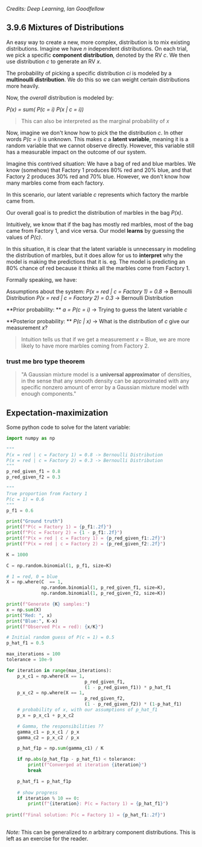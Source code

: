 *Credits: Deep Learning, Ian Goodfellow*

## 3.9.6 Mixtures of Distributions

An easy way to create a new, more complex, distribution is to mix existing distributions. Imagine we have *n* independent distributions. On each trial, we pick a specific **component distribution**, denoted by the RV *c*. We then use distribution *c* to generate an RV *x*. 

The probability of picking a specific distribution *ci* is modeled by a **multinoulli distribution**. We do this so we can weight certain distributions more heavily.

Now, the *overall* distribution is modeled by:

*P(x) = sum( P(c = i) P(x | c = i))*

> This can also be interpreted as the marginal probability of *x*

Now, imagine we don't know how to pick the the distribution *c*. In other words *P(c = i)* is unknown. This makes *c* a **latent variable**, meaning it is a random variable that we cannot observe directly. However, this variable still has a measurable impact on the outcome of our system.

Imagine this contrived situation: 
We have a bag of red and blue marbles. We know (somehow) that Factory 1 produces 80% red and 20% blue, and that Factory 2 produces 30% red and 70% blue. However, we don't know how many marbles come from each factory.

In this scenario, our latent variable *c* represents which factory the marble came from. 

Our overall goal is to predict the distribution of marbles in the bag *P(x)*. 

Intuitively, we know that if the bag has mostly red marbles, most of the bag came from Factory 1, and vice versa. Our model **learns** by guessing the values of *P(c)*.

In this situation, it is clear that the latent variable is unnecessary in modeling the distribution of marbles, but it does allow for us to **interpret** why the model is making the predictions that it is. eg. The model is predicting an 80% chance of red because it thinks all the marbles come from Factory 1.

Formally speaking, we have:

Assumptions about the system:
*P(x = red | c = Factory 1) = 0.8* -> Bernoulli Distribution
*P(x = red | c = Factory 2) = 0.3* -> Bernoulli Distribution

**Prior probability: **
*a = P(c = i)* -> Trying to guess the latent variable *c*

**Posterior probability: **
*P(c | x)* -> What is the distribution of *c* give our measurement *x*?

> Intuition tells us that if we get a measurement *x* = Blue, we are more likely to have more marbles coming from Factory 2.

### trust me bro type theorem

> "A Gaussian mixture model is a **universal approximator** of densities, in the sense that any smooth density can be approximated with any specific nonzero amount of error by a Gaussian mixture model with enough components."

## Expectation-maximization

Some python code to solve for the latent variable:
```python
import numpy as np

"""
P(x = red | c = Factory 1) = 0.8 -> Bernoulli Distribution
P(x = red | c = Factory 2) = 0.3 -> Bernoulli Distribution
"""
p_red_given_f1 = 0.8
p_red_given_f2 = 0.3

"""
True proportion from Factory 1
P(c = 1) = 0.6
"""
p_f1 = 0.6

print("Ground truth")
print(f"P(c = Factory 1) = {p_f1:.2f}")
print(f"P(c = Factory 2) = {1 - p_f1:.2f}")
print(f"P(x = red | c = Factory 1) = {p_red_given_f1:.2f}")
print(f"P(x = red | c = Factory 2) = {p_red_given_f2:.2f}")

K = 1000

C = np.random.binomial(1, p_f1, size=K)

# 1 = red, 0 = blue
X = np.where(C  == 1, 
             np.random.binomial(1, p_red_given_f1, size=K), 
             np.random.binomial(1, p_red_given_f2, size=K))

print(f"Generate {K} samples:")
x = np.sum(X)
print("Red: ", x)
print("Blue:", K-x)
print(f"Observed P(x = red): {x/K}")

# Initial random guess of P(c = 1) = 0.5
p_hat_f1 = 0.5

max_iterations = 100
tolerance = 10e-9

for iteration in range(max_iterations):
    p_x_c1 = np.where(X == 1, 
                             p_red_given_f1, 
                             (1 - p_red_given_f1)) * p_hat_f1
    p_x_c2 = np.where(X == 1, 
                             p_red_given_f2, 
                             (1 - p_red_given_f2)) * (1-p_hat_f1)
    # probability of x, with our assumptions of p_hat_f1
    p_x = p_x_c1 + p_x_c2

    # Gamma, the responsibilities ??
    gamma_c1 = p_x_c1 / p_x
    gamma_c2 = p_x_c2 / p_x

    p_hat_f1p = np.sum(gamma_c1) / K

    if np.abs(p_hat_f1p - p_hat_f1) < tolerance:
        print(f"Converged at iteration {iteration}")
        break

    p_hat_f1 = p_hat_f1p
    
    # show progress
    if iteration % 10 == 0:
        print(f"{iteration}: P(c = Factory 1) = {p_hat_f1}")
        
print(f"Final solution: P(c = Factory 1) = {p_hat_f1:.2f}")
    
```

*Note:* This can be generalized to *n* arbitrary component distributions. This is left as an exercise for the reader.
